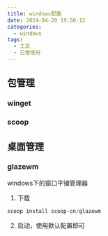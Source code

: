 ```yaml
---
title: windows配置
date: 2024-04-20 19:50:12
categories:
  - windows
tags:
  - 工具
  - 日常使用
---
```


## 包管理

### winget


### scoop




## 桌面管理


### glazewm

windows下的窗口平铺管理器

1. 下载

```powershell
scoop install scoop-cn/glazewm

```

2. 启动，使用默认配置即可


